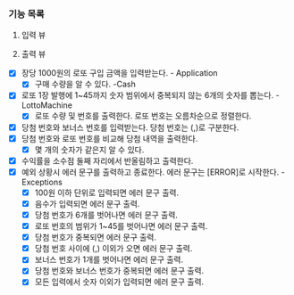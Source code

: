 ### 기능 목록

1. 입력 뷰

2. 출력 뷰

- [x] 장당 1000원의 로또 구입 금액을 입력받는다. - Application
    - [x] 구매 수량을 알 수 있다. -Cash
- [x] 로또 1장 발행에 1~45까지 숫자 범위에서 중복되지 않는 6개의 숫자를 뽑는다. -LottoMachine
    - [x] 로또 수량 및 번호를 출력한다. 로또 번호는 오름차순으로 정렬한다.
- [x] 당첨 번호와 보너스 번호를 입력받는다. 당첨 번호는 (,)로 구분한다.
- [x] 당첨 번호와 로또 번호를 비교해 당첨 내역을 출력한다.
    - [x] 몇 개의 숫자가 같은지 알 수 있다.
- [x] 수익률을 소수점 둘째 자리에서 반올림하고 출력한다.
- [x] 예외 상황시 에러 문구를 출력하고 종료한다. 에러 문구는 [ERROR]로 시작한다. -Exceptions
    - [x] 100원 이하 단위로 입력되면 에러 문구 출력.
    - [x] 음수가 입력되면 에러 문구 출력.
    - [x] 당첨 번호가 6개를 벗어나면 에러 문구 출력.
    - [x] 로또 번호의 범위가 1~45를 벗어나면 에러 문구 출력.
    - [x] 당첨 번호가 중복되면 에러 문구 출력.
    - [x] 당첨 번호 사이에 (,) 이외가 오면 에러 문구 출력.
    - [x] 보너스 번호가 1개를 벗어나면 에러 문구 출력.
    - [x] 당첨 번호와 보너스 번호가 중복되면 에러 문구 출력.
    - [x] 모든 입력에서 숫자 이외가 입력되면 에러 문구 출력.
